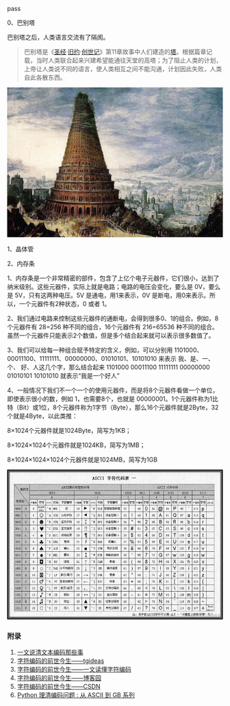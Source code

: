 pass

0、巴别塔

巴别塔之后，人类语言交流有了隔阂。

> 巴别塔是《[圣经](https://baike.baidu.com/item/圣经/110045)·[旧约](https://baike.baidu.com/item/旧约/81764)·[创世记](https://baike.baidu.com/item/创世记/1297015)》第11章故事中人们建造的[塔](https://baike.baidu.com/item/塔/760699)。根据篇章记载，当时人类联合起来兴建希望能通往天堂的高塔；为了阻止人类的计划，上帝让人类说不同的语言，使人类相互之间不能沟通，计划因此失败，人类自此各散东西。

 <img src="..\pictures\babel.jpg" title="巴别塔" width="600px" height="350px">



1、晶体管



2、内存条


1、内存条是一个非常精密的部件，包含了上亿个电子元器件，它们很小，达到了纳米级别。这些元器件，实际上就是电路；电路的电压会变化，要么是 0V，要么是 5V，只有这两种电压。5V 是通电，用1来表示，0V 是断电，用0来表示。所以，一个元器件有2种状态，0 或者 1。

2、我们通过电路来控制这些元器件的通断电，会得到很多0、1的组合。例如，8个元器件有 28=256 种不同的组合，16个元器件有 216=65536 种不同的组合。虽然一个元器件只能表示2个数值，但是多个结合起来就可以表示很多数值了。

3、我们可以给每一种组合赋予特定的含义，例如，可以分别用 1101000、00011100、11111111、00000000、01010101、10101010 来表示 我、是、一、个、 好、人这几个字，那么结合起来 1101000 00011100 11111111 00000000 01010101 10101010 就表示“我是一个好人”

4、一般情况下我们不一个一个的使用元器件，而是将8个元器件看做一个单位，即使表示很小的数，例如 1，也需要8个，也就是 00000001。1个元器件称为1比特（Bit）或1位，8个元器件称为1字节（Byte），那么16个元器件就是2Byte，32个就是4Byte，以此类推：

8×1024个元器件就是1024Byte，简写为1KB；

8×1024×1024个元器件就是1024KB，简写为1MB；

8×1024×1024×1024个元器件就是1024MB，简写为1GB

 <img src="..\pictures\ASCII.png" title="ASCII表" width="600px" height="350px">

### 附录

1. [一文说清文本编码那些事](https://zhuanlan.zhihu.com/p/113772793)
2. [字符编码的前世今生——tgideas](https://tgideas.qq.com/webplat/info/news_version3/804/808/811/m579/201307/218730.shtml)
3. [字符编码的前世今生——一文读懂字符编码](https://cloud.tencent.com/developer/article/1450938)
4. [字符编码的前世今生——博客园](https://www.cnblogs.com/gollong/p/9359548.html)
5. [字符编码的前世今生——CSDN](https://blog.csdn.net/djh1179/article/details/102241469)
6. [Python 理清编码问题 : 从 ASCII 到 GB 系列](https://blog.csdn.net/BF02jgtRS00XKtCx/article/details/115410357)

